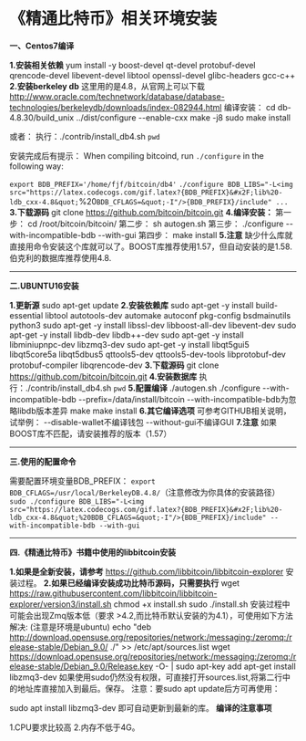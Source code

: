 # 《精通比特币》相关环境安装
  
**一、Centos7编译**  
  
**1.安装相关依赖**
yum install -y boost-devel qt-devel protobuf-devel qrencode-devel libevent-devel libtool openssl-devel glibc-headers gcc-c++
**2.安装berkeley db**
这里用的是4.8，从官网上可以下载
http://www.oracle.com/technetwork/database/database-technologies/berkeleydb/downloads/index-082944.html
编译安装：
cd db-4.8.30/build_unix
../dist/configure --enable-cxx
make -j8
sudo make install
  
或者：
执行：./contrib/install_db4.sh `pwd`
  
安装完成后有提示：
When compiling bitcoind, run `./configure` in the following way:
  
  `export BDB_PREFIX='/home/fjf/bitcoin/db4'`
  `./configure BDB_LIBS="-L<img src="https://latex.codecogs.com/gif.latex?{BDB_PREFIX}&#x2F;lib%20-ldb_cxx-4.8&quot;`%20`BDB_CFLAGS=&quot;-I"/>{BDB_PREFIX}/include" ...`
**3.下载源码**
git clone https://github.com/bitcoin/bitcoin.git
**4.编译安装：**
第一步： cd /root/bitcoin/bitcoin/
第二步： sh autogen.sh
第三步： ./configure --with-incompatible-bdb --with-gui
第四步： make install
**5.注意**
缺少什么库就直接用命令安装这个库就可以了。BOOST库推荐使用1.57，但自动安装的是1.58.
伯克利的数据库推荐使用4.8.
***
**二.UBUNTU16安装**  
  
**1.更新源**
 sudo apt-get update
**2.安装依赖库**
sudo apt-get -y install build-essential libtool autotools-dev automake autoconf pkg-config bsdmainutils python3
sudo apt-get -y install libssl-dev libboost-all-dev libevent-dev
sudo apt-get -y install libdb-dev libdb++-dev
sudo apt-get -y install libminiupnpc-dev libzmq3-dev
sudo apt-get -y install libqt5gui5 libqt5core5a libqt5dbus5 qttools5-dev qttools5-dev-tools libprotobuf-dev protobuf-compiler libqrencode-dev
**3.下载源码**
git clone https://github.com/bitcoin/bitcoin.git
**4.安装数据库**
执行：./contrib/install_db4.sh `pwd`
**5.配置编译**
./autogen.sh
./configure --with-incompatible-bdb --prefix=/data/install/bitcoin
--with-incompatible-bdb为忽略libdb版本差异
make
make install
**6.其它编译选项**
可参考GITHUB相关说明，试举例：
--disable-wallet不编译钱包
--without-gui不编译GUI
**7.注意**
如果BOOST库不匹配，请安装推荐的版本（1.57）
***
**三.使用的配置命令**  
  
需要配置环境变量BDB_PREFIX：
`export BDB_CFLAGS=/usr/local/BerkeleyDB.4.8/`（注意修改为你具体的安装路径）
`sudo ./configure BDB_LIBS="-L<img src="https://latex.codecogs.com/gif.latex?{BDB_PREFIX}&#x2F;lib%20-ldb_cxx-4.8&quot;%20BDB_CFLAGS=&quot;-I"/>{BDB_PREFIX}/include" --with-incompatible-bdb --with-gui`
***
**四.《精通比特币》书籍中使用的libbitcoin安装**  
  
**1.如果是全新安装，请参考**
https://github.com/libbitcoin/libbitcoin-explorer 安装过程。
**2.如果已经编译安装成功比特币源码，只需要执行**
wget https://raw.githubusercontent.com/libbitcoin/libbitcoin-explorer/version3/install.sh
chmod +x install.sh
sudo ./install.sh
安装过程中可能会出现Zmq版本低（要求 >4.2,而比特币默认安装的为4.1），可使用如下方法解决:
(注意是环境是ubuntu)
echo "deb http://download.opensuse.org/repositories/network:/messaging:/zeromq:/release-stable/Debian_9.0/ ./" >> /etc/apt/sources.list
wget https://download.opensuse.org/repositories/network:/messaging:/zeromq:/release-stable/Debian_9.0/Release.key -O- | sudo apt-key add
apt-get install libzmq3-dev
如果使用sudo仍然没有权限，可直接打开sources.list,将第二行中的地址库直接加入到最后。保存。
注意：要sudo apt update后方可再使用：  
  
sudo apt install libzmq3-dev
即可自动更新到最新的库。
**编译的注意事项**  
  
1.CPU要求比较高
2.内存不低于4G。
  